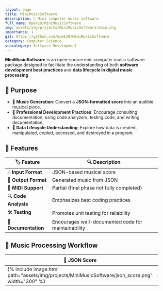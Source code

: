```yaml
---
layout: page
title: MiniMusicSoftware
description: 🎼 Mini computer music software
full_name: mpek29/MiniMusicSoftware
img: assets/img/projects/MiniMusicSoftware/main.png
importance: 1
git: https://github.com/mpek29/MiniMusicSoftware
category: Computer Science
subcategory: Software Development
---
```



**MiniMusicSoftware** is an open-source mini computer music software package designed to facilitate the understanding of both **software development best practices** and **data lifecycle in digital music processing**.

## 🎯 Purpose

- 🎼 **Music Generation**: Convert a **JSON-formatted score** into an audible musical piece.
- 📖 **Professional Development Practices**: Encourage consulting documentation, using code analyzers, testing code, and writing documentation.
- 🔄 **Data Lifecycle Understanding**: Explore how data is created, manipulated, copied, accessed, and destroyed in a program.

## 📝 Features

| 🏷️ Feature         | 🔍 Description |
|----------------|-------------|
| 🎶 **Input Format** | JSON-based musical score |
| 🎵 **Output Format** | Generated music from JSON |
| 🎹 **MIDI Support** | Partial (final phase not fully completed) |
| 🔍 **Code Analysis** | Emphasizes best coding practices |
| 🛠️ **Testing** | Promotes unit testing for reliability |
| 📖 **Documentation** | Encourages well-documented code for maintainability |

## 🎼 Music Processing Workflow

| 📝 JSON Score | 🎶 Music Generation | 🎛️ MIDI Processing |
|-----------|-----------|-----------|
| {% include image.html path="assets/img/projects/MiniMusicSoftware/json_score.png" width="300" %} | {% include image.html path="assets/img/projects/MiniMusicSoftware/music_generation.png" width="300" %} | {% include image.html path="assets/img/projects/MiniMusicSoftware/midi_processing.png" width="300" %} |

